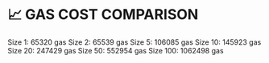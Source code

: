 📈 GAS COST COMPARISON
==================================================
Size 1: 65320 gas
Size 2: 65539 gas
Size 5: 106085 gas
Size 10: 145923 gas
Size 20: 247429 gas
Size 50: 552954 gas
Size 100: 1062498 gas